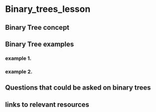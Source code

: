 # Binary_trees_lesson

## Binary Tree concept

## Binary Tree examples

### example 1.

### example 2.

## Questions that could be asked on binary trees

## links to relevant resources




